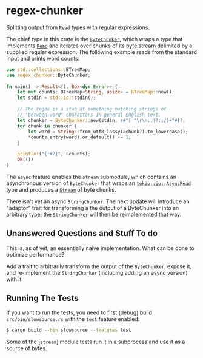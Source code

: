 # regex-chunker
Splitting output from `Read` types with regular expressions.

The chief type in this crate is the
[`ByteChunker`](https://docs.rs/regex_chunker/struct.ByteChunker.html),
which wraps a type that implements
[`Read`](https://doc.rust-lang.org/stable/std/io/trait.Read.html)
and iterates over chunks of its byte stream delimited by a supplied
regular expression. The following example reads from the standard input
and prints word counts:

```rust
use std::collections::BTreeMap;
use regex_chunker::ByteChunker;
  
fn main() -> Result<(), Box<dyn Error>> {
    let mut counts: BTreeMap<String, usize> = BTreeMap::new();
    let stdin = std::io::stdin();
    
    // The regex is a stab at something matching strings of
    // "between-word" characters in general English text.
    let chunker = ByteChunker::new(stdin, r#"[ "\r\n.,!?:;/]+"#)?;
    for chunk in chunker {
        let word = String::from_utf8_lossy(&chunk?).to_lowercase();
        *counts.entry(word).or_default() += 1;
    }

    println!("{:#?}", &counts);
    Ok(())
}
```

The `async` feature enables the `stream` submodule, which contains an
asynchronous version of `ByteChunker` that wraps an
[`tokio::io::AsyncRead`](https://docs.rs/tokio/latest/tokio/io/trait.AsyncRead.html)
type and produces a
[`Stream`](https://docs.rs/futures-core/0.3.28/futures_core/stream/trait.Stream.html)
of byte chunks.

There isn't yet an async `StringChunker`. The next update will introduce an
"adaptor" trait for transforming a the output of a ByteChunker into an
arbitrary type; the `StringChunker` will then be reimplemented that way.

## Unanswered Questions and Stuff To do

This is, as of yet, an essentially naive implementation. What can be done
to optimize performance?

Add a trait to arbitrarily transform the output of the `ByteChunker`,
expose it, and re-implement the `StringChunker` (including adding an async
version) with it.

## Running The Tests

If you want to run the tests, you need to first (debug) build
`src/bin/slowsource.rs` with the `test` feature enabled:

```sh
$ cargo build --bin slowsource --features test
```

Some of the [`stream`] module tests run it in a subprocess and use it as
a source of bytes.
